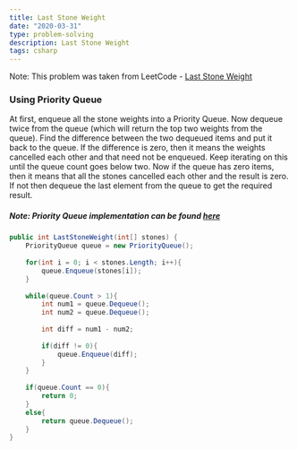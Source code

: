 ```yaml
---
title: Last Stone Weight
date: "2020-03-31"
type: problem-solving
description: Last Stone Weight
tags: csharp
---
```


Note: This problem was taken from LeetCode - [Last Stone Weight](https://leetcode.com/problems/last-stone-weight/)

### Using Priority Queue

At first, enqueue all the stone weights into a Priority Queue. Now dequeue twice from the queue (which will return the top two weights from the queue). Find the difference between the two dequeued items and put it back to the queue. If the difference is zero, then it means the weights cancelled each other and that need not be enqueued. Keep iterating on this until the queue count goes below two. Now if the queue has zero items, then it means that all the stones cancelled each other and the result is zero. If not then dequeue the last element from the queue to get the required result.

##### Note: Priority Queue implementation can be found [here](/priority-queue-implementation/)

```csharp
public int LastStoneWeight(int[] stones) {
    PriorityQueue queue = new PriorityQueue();
    
    for(int i = 0; i < stones.Length; i++){
        queue.Enqueue(stones[i]);
    }
    
    while(queue.Count > 1){
        int num1 = queue.Dequeue();
        int num2 = queue.Dequeue();
        
        int diff = num1 - num2;
        
        if(diff != 0){
            queue.Enqueue(diff);    
        }
    }
    
    if(queue.Count == 0){
        return 0;
    }
    else{
        return queue.Dequeue();
    }
}
```
